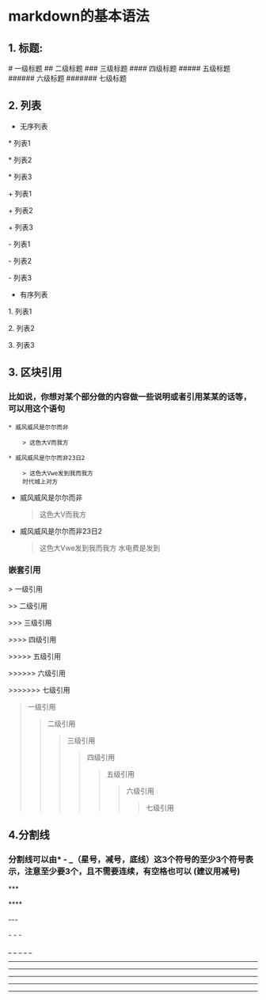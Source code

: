 # markdown的基本语法

## 1. 标题:

   \# 一级标题
   \## 二级标题
   \### 三级标题
   \#### 四级标题
   \##### 五级标题
   \###### 六级标题
   \####### 七级标题

## 2. 列表

* 无序列表

\* 列表1

\* 列表2

\* 列表3

\+ 列表1

\+ 列表2

\+ 列表3

\- 列表1

\- 列表2

\- 列表3

* 有序列表

1\. 列表1

2\. 列表2

3\. 列表3

## 3. 区块引用

### 比如说，你想对某个部分做的内容做一些说明或者引用某某的话等，可以用这个语句

    * 威风威风是尔尔而非

        > 这色大V而我方

    * 威风威风是尔尔而非23日2

        > 这色大Vwe发到我而我方
        时代城上对方

* 威风威风是尔尔而非
    > 这色大V而我方
* 威风威风是尔尔而非23日2
    > 这色大Vwe发到我而我方
    水电费是发到

### 嵌套引用

\> 一级引用

\>\> 二级引用

\>\>\> 三级引用

\>\>\>\> 四级引用

\>\>\>\>\> 五级引用

\>\>\>\>\>\> 六级引用

\>\>\>\>\>\>\> 七级引用

> 一级引用
>> 二级引用
>>> 三级引用
>>>> 四级引用
>>>>> 五级引用
>>>>>> 六级引用
>>>>>>> 七级引用

## 4.分割线

### 分割线可以由* - _（星号，减号，底线）这3个符号的至少3个符号表示，注意至少要3个，且不需要连续，有空格也可以 (建议用减号)

\*\*\*

\*\*\*\*

\-\-\-

\- \- \-

\_ \_ \_ \_ \_

***
- - -
********
- - - - - - - -
__ _ ____ __










